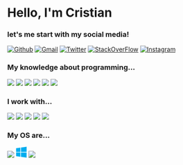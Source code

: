 # Hello, I'm Cristian
### let's me start with my social media!
[![Github](https://img.shields.io/badge/-Github-000?style=flat&logo=Github&logoColor=white)](https://github.com/Cristian0901) [![Gmail](https://img.shields.io/badge/-Gmail-EA4335?style=flat&logo=gmail&logoColor=white)](mailto:crislgf1@gmail.com) [![Twitter](https://img.shields.io/badge/-Twitter-1d9bf0?style=flat&logo=twitter&logoColor=white)](https://twitter.com/Cristian090107)  [![StackOverFlow](https://img.shields.io/badge/-Stack%20OverFlow-F58025?style=flat&logo=Stack%20Overflow&logoColor=white)](https://es.stackoverflow.com/users/172303/cristian-guilarte) [![Instagram](https://img.shields.io/badge/-Instagram-E4405F?style=flat&logo=Instagram&logoColor=white)](https://www.instagram.com/09cristian01/)

### My knowledge about programming...
<code><img width="5%" src="https://www.vectorlogo.zone/logos/python/python-icon.svg"></code> <code><img width="5%" src="https://upload.vectorlogo.zone/logos/javascript/images/239ec8a4-163e-4792-83b6-3f6d96911757.svg"></code> <code><img width="5%" src="https://www.vectorlogo.zone/logos/w3_css/w3_css-icon.svg"></code> <code><img width="5%" src="https://www.vectorlogo.zone/logos/w3_html5/w3_html5-icon.svg"></code> <code><img width="5%" src="https://www.vectorlogo.zone/logos/git-scm/git-scm-icon.svg"></code> <code><img width="5%" src="https://www.vectorlogo.zone/logos/commonmark/commonmark-official.svg"></code>

### I work with...
<code><img width="5%" src="https://www.vectorlogo.zone/logos/github/github-icon.svg"></code> <code><img width="5%" src="https://www.vectorlogo.zone/logos/gitkraken/gitkraken-icon.svg"></code>  <code><img width="5%" src="https://www.vectorlogo.zone/logos/visualstudio_code/visualstudio_code-icon.svg"></code> <code><img width="5%" src="https://www.vectorlogo.zone/logos/gnu_bash/gnu_bash-icon.svg"></code> <code><img width="5%" src="https://www.vectorlogo.zone/logos/gitpodio/gitpodio-icon.svg"></code>

### My OS are...
<code><img width="5%" src="https://commons.wikipedia.org/wiki/File:Manjaro-logo.svg"></code> <code><img width="5%" src="https://github.com/devicons/devicon/blob/master/icons/windows8/windows8-original.svg"></code> <code><img width="5%" src="https://www.vectorlogo.zone/logos/linux/linux-icon.svg"></code> 
